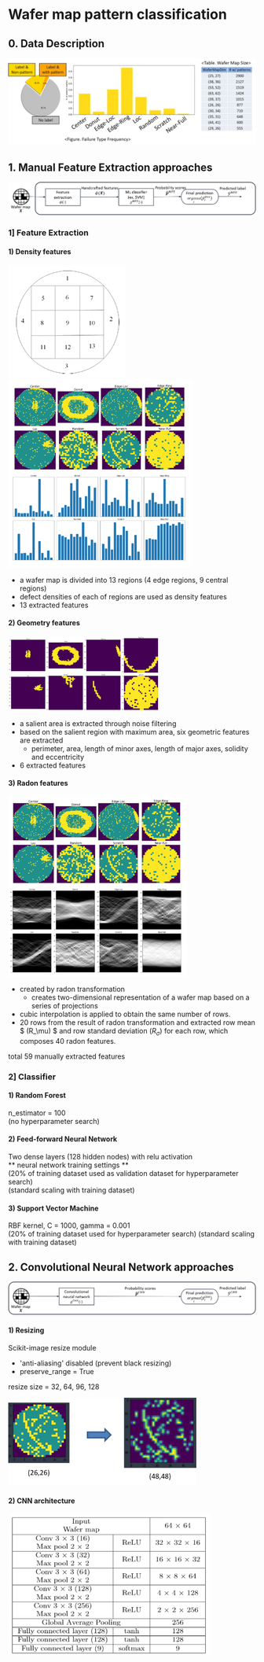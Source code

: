 # Wafer map pattern classification

## 0. Data Description

<img src="https://github.com/DMkelllog/dmkelllog.github.io/blob/master/assets/images/Data%20description.jpg?raw=true" alt="Data description.jpg" style="zoom: 50%;" >





## 1. Manual Feature Extraction approaches

![MFE.png](https://github.com/DMkelllog/dmkelllog.github.io/blob/master/assets/images/MFE.png?raw=true)

### 1] Feature Extraction

#### 1) Density features

![alt-text-1](https://github.com/DMkelllog/dmkelllog.github.io/blob/master/assets/images/density_features1.png?raw=true) ![alt-text-2](https://github.com/DMkelllog/dmkelllog.github.io/blob/master/assets/images/density_features2.png?raw=true)

* a wafer map is divided into 13 regions (4 edge regions, 9 central regions)
* defect densities of each of regions are used as density features
* 13 extracted features 

#### 2) Geometry features

<img src="https://github.com/DMkelllog/dmkelllog.github.io/blob/master/assets/images/geometry.png?raw=true" alt="geometry.png" style="zoom:30%;" />

* a salient area is extracted through noise filtering
* based on the salient region with maximum area, six geometric features are extracted
  * perimeter, area, length of minor axes, length of major axes, solidity and eccentricity
* 6 extracted features 

#### 3) Radon features

![radon_features.png](https://github.com/DMkelllog/dmkelllog.github.io/blob/master/assets/images/radon_features.png?raw=true)

* created by radon transformation
  * creates two-dimensional representation of a wafer map based on a series of projections
* cubic interpolation is applied to obtain the same number of rows.
* 20 rows from the result of radon transformation and extracted row mean $ (R_\mu) $ and row standard deviation $(R_\sigma)$ for each row, which composes 40 radon features.

total 59 manually extracted features

### 2] Classifier

#### 1) Random Forest

n_estimator = 100  
(no hyperparameter search)

#### 2) Feed-forward Neural Network

Two dense layers (128 hidden nodes) with relu activation  
** neural network training settings **  
(20% of training dataset used as validation dataset for hyperparameter search)  
(standard scaling with training dataset)

#### 3) Support Vector Machine

RBF kernel, C = 1000, gamma = 0.001  
(20% of training dataset used for hyperparameter search)
(standard scaling with training dataset)

## 2. Convolutional Neural Network approaches

![CNN.png](https://github.com/DMkelllog/dmkelllog.github.io/blob/master/assets/images/CNN.png?raw=true)

#### 1) Resizing

Scikit-image resize module 

* 'anti-aliasing' disabled (prevent black resizing)
* preserve_range = True

resize size = 32, 64, 96, 128

<img src="https://github.com/DMkelllog/dmkelllog.github.io/blob/master/assets/images/resize.png?raw=true" alt="resize.png" style="zoom:67%;" />

#### 2) CNN architecture  

<img src="https://github.com/DMkelllog/dmkelllog.github.io/blob/master/assets/images/cnn%20architecture.PNG?raw=true" alt="cnn architecture.PNG" style="zoom: 67%;" />

